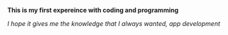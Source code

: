 **This is my first expereince with coding and programming**

*I hope it gives me the knowledge that I always wanted, app development*
